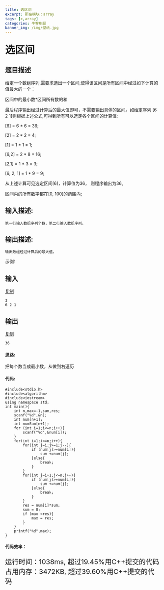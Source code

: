 ```yaml
---
title: 选区间
excerpt: 所在模块：array
tags: [c,array]
categories: 牛客刷题
banner_img: /img/壁纸.jpg
---
```


### <font size=6px>选区间</font>

## 题目描述

给定一个数组序列,需要求选出一个区间,使得该区间是所有区间中经过如下计算的值最大的一个：

区间中的最小数*区间所有数的和

最后程序输出经过计算后的最大值即可，不需要输出具体的区间。如给定序列 [6 2 1]则根据上述公式,可得到所有可以选定各个区间的计算值:

[6] = 6 * 6 = 36;

[2] = 2 * 2 = 4;

[1] = 1 * 1 = 1;

[6,2] = 2 * 8 = 16;

[2,1] = 1 * 3 = 3;

[6, 2, 1] = 1 * 9 = 9;

从上述计算可见选定区间[6]，计算值为36， 则程序输出为36。

区间内的所有数字都在[0, 100]的范围内;

## 输入描述:

```
第一行输入数组序列个数，第二行输入数组序列。
```

## 输出描述:

```
输出数组经过计算后的最大值。
```

示例1

## 输入

[复制](javascript:void(0);)

```
3
6 2 1
```

## 输出

[复制](javascript:void(0);)

```
36
```

#### 思路:

把每个数当成最小数，从做到右遍历

#### 代码:

```golang
#include<stdio.h>
#include<algorithm>
#include<iostream>
using namespace std;
int main(){
    int n,max=-1,sum,res;
    scanf("%d",&n);
    int num[n+1];
    int numSum[n+1];
    for (int i=1;i<=n;i++){
        scanf("%d",&num[i]);
    }
    for(int i=1;i<=n;i++){
        for(int j=i;j>=1;j--){
            if (num[j]>=num[i]){
                sum +=num[j];
            }else{
                break;
            }
        }
        for(int j=i+1;j<=n;j++){
            if (num[j]>=num[i]){
                sum +=num[j];
            }else{
                break;
            }
        }
        res = num[i]*sum;
        sum = 0;
        if (max <res){
            max = res;
        }
    }
    printf("%d",max);
}
```

#### 代码效率：

<p class="note note-primary"; style="font-size:22px">
   运行时间：1038ms, 超过19.45%用C++提交的代码<br>
   占用内存：3472KB, 超过39.60%用C++提交的代码
</p>





